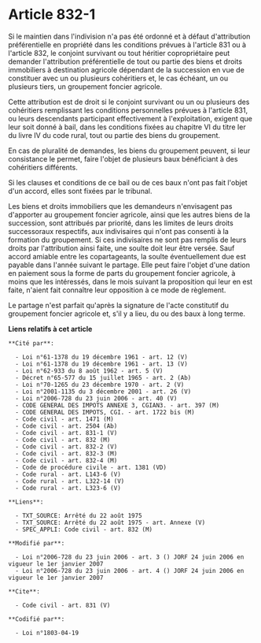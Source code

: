 # Article 832-1

Si le maintien dans l'indivision n'a pas été ordonné et à défaut d'attribution préférentielle en propriété dans les
conditions prévues à l'article 831 ou à l'article 832, le conjoint survivant ou tout héritier copropriétaire peut demander
l'attribution préférentielle de tout ou partie des biens et droits immobiliers à destination agricole dépendant de la
succession en vue de constituer avec un ou plusieurs cohéritiers et, le cas échéant, un ou plusieurs tiers, un groupement
foncier agricole. 

Cette attribution est de droit si le conjoint survivant ou un ou plusieurs des cohéritiers remplissant les conditions
personnelles prévues à l'article 831, ou leurs descendants participant effectivement à l'exploitation, exigent que leur soit
donné à bail, dans les conditions fixées au chapitre VI du titre Ier du livre IV du code rural, tout ou partie des biens du
groupement. 

En cas de pluralité de demandes, les biens du groupement peuvent, si leur consistance le permet, faire l'objet de plusieurs
baux bénéficiant à des cohéritiers différents. 

Si les clauses et conditions de ce bail ou de ces baux n'ont pas fait l'objet d'un accord, elles sont fixées par le
tribunal. 

Les biens et droits immobiliers que les demandeurs n'envisagent pas d'apporter au groupement foncier agricole, ainsi que les
autres biens de la succession, sont attribués par priorité, dans les limites de leurs droits successoraux respectifs, aux
indivisaires qui n'ont pas consenti à la formation du groupement. Si ces indivisaires ne sont pas remplis de leurs droits par
l'attribution ainsi faite, une soulte doit leur être versée. Sauf accord amiable entre les copartageants, la soulte
éventuellement due est payable dans l'année suivant le partage. Elle peut faire l'objet d'une dation en paiement sous la
forme de parts du groupement foncier agricole, à moins que les intéressés, dans le mois suivant la proposition qui leur en
est faite, n'aient fait connaître leur opposition à ce mode de règlement. 

Le partage n'est parfait qu'après la signature de l'acte constitutif du groupement foncier agricole et, s'il y a lieu, du ou
des baux à long terme.

**Liens relatifs à cet article**

	**Cité par**:

	  - Loi n°61-1378 du 19 décembre 1961 - art. 12 (V)
	  - Loi n°61-1378 du 19 décembre 1961 - art. 13 (V)
	  - Loi n°62-933 du 8 août 1962 - art. 5 (V)
	  - Décret n°65-577 du 15 juillet 1965 - art. 2 (Ab)
	  - Loi n°70-1265 du 23 décembre 1970 - art. 2 (V)
	  - Loi n°2001-1135 du 3 décembre 2001 - art. 26 (V)
	  - Loi n°2006-728 du 23 juin 2006 - art. 40 (V)
	  - CODE GENERAL DES IMPOTS ANNEXE 3, CGIAN3. - art. 397 (M)
	  - CODE GENERAL DES IMPOTS, CGI. - art. 1722 bis (M)
	  - Code civil - art. 1471 (M)
	  - Code civil - art. 2504 (Ab)
	  - Code civil - art. 831-1 (V)
	  - Code civil - art. 832 (M)
	  - Code civil - art. 832-2 (V)
	  - Code civil - art. 832-3 (M)
	  - Code civil - art. 832-4 (M)
	  - Code de procédure civile - art. 1381 (VD)
	  - Code rural - art. L143-6 (V)
	  - Code rural - art. L322-14 (V)
	  - Code rural - art. L323-6 (V)

	**Liens**:

	  - TXT_SOURCE: Arrêté du 22 août 1975
	  - TXT_SOURCE: Arrêté du 22 août 1975 - art. Annexe (V)
	  - SPEC_APPLI: Code civil - art. 832 (M)

	**Modifié par**:

	  - Loi n°2006-728 du 23 juin 2006 - art. 3 () JORF 24 juin 2006 en vigueur le 1er janvier 2007
	  - Loi n°2006-728 du 23 juin 2006 - art. 4 () JORF 24 juin 2006 en vigueur le 1er janvier 2007

	**Cite**:

	  - Code civil - art. 831 (V)

	**Codifié par**:

	  - Loi n°1803-04-19
